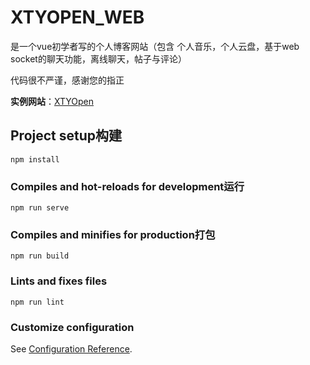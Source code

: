 # XTYOPEN_WEB

是一个vue初学者写的个人博客网站（包含 个人音乐，个人云盘，基于web socket的聊天功能，离线聊天，帖子与评论）

代码很不严谨，感谢您的指正

**实例网站**：[XTYOpen](https://xtyopen.top)


## Project setup构建

```
npm install
```

### Compiles and hot-reloads for development运行
```
npm run serve
```

### Compiles and minifies for production打包
```
npm run build
```

### Lints and fixes files
```
npm run lint
```

### Customize configuration
See [Configuration Reference](https://cli.vuejs.org/config/).
